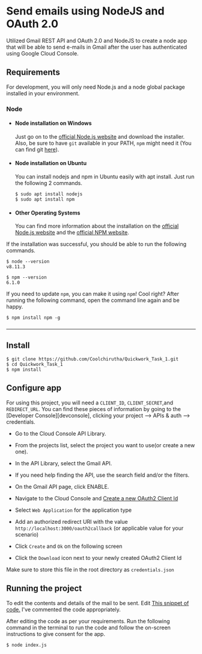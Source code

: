 # Send emails using NodeJS and OAuth 2.0
Utilized Gmail REST API and OAuth 2.0 and NodeJS to create a node app that will be able to send e-mails in Gmail after the user has authenticated using Google Cloud Console.

<!-- ## Problem Statement
Build an API in NodeJS using express to send emails using the Gmail REST API.
Your application should -

1. Obtain a Gmail user's credentials using OAuth 2.0. The OAuth 2.0 process should be initiated by an API call to your server.
2. Store the obtained credentials in a file.
3. Have an API endpoint to execute send email using the credentials previously stored.
4. Include appropriate comments in your code on how to use the APIs written by you.
5. Upload the server code to your Github and share the repository link with us. There is no need for a visual interface, only the server code is needed. -->

## Requirements

For development, you will only need Node.js and a node global package installed in your environment.

### Node
- #### Node installation on Windows

  Just go on to the  [official Node.js website](https://nodejs.org/) and download the installer.
Also, be sure to have `git` available in your PATH, `npm` might need it (You can find git [here](https://git-scm.com/)).

- #### Node installation on Ubuntu

  You can install nodejs and npm in Ubuntu easily with apt install. Just run the following 2 commands.

      $ sudo apt install nodejs
      $ sudo apt install npm

- #### Other Operating Systems
  You can find more information about the installation on the [official Node.js website](https://nodejs.org/) and the [official NPM website](https://npmjs.org/).

If the installation was successful, you should be able to run the following commands.

    $ node --version
    v8.11.3

    $ npm --version
    6.1.0

If you need to update `npm`, you can make it using `npm`! Cool right? After running the following command, open the command line again and be happy.

    $ npm install npm -g

###
---

## Install

    $ git clone https://github.com/Coolchirutha/Quickwork_Task_1.git
    $ cd Quickwork_Task_1
    $ npm install

## Configure app


For using this project, you will need a `CLIENT_ID`, `CLIENT_SECRET`,and `REDIRECT_URL`. You can find these pieces of information by going to the [Developer Console][devconsole], clicking your project --> APIs & auth --> credentials.

- Go to the Cloud Console API Library.
- From the projects list, select the project you want to use(or create a new one).
- In the API Library, select the Gmail API.
- If you need help finding the API, use the search field and/or the filters.
- On the Gmail API page, click ENABLE.

- Navigate to the Cloud Console and [Create a new OAuth2 Client Id](https://console.cloud.google.com/apis/credentials/oauthclient)
- Select `Web Application` for the application type
- Add an authorized redirect URI with the value `http://localhost:3000/oauth2callback` (or applicable value for your scenario)
- Click `Create` and `Ok` on the following screen
- Click the `Download` icon next to your newly created OAuth2 Client Id

Make sure to store this file in the root directory as `credentials.json`

## Running the project
To edit the contents and details of the mail to be sent. Edit
[This snippet of code.](https://github.com/Coolchirutha/Quickwork_Task_1/blob/e56886a2df2346613632cc0a60548222dff53fad/index.js#L135-L138) I've commented the code appropriately.

After editing the code as per your requirements. Run the following command in the terminal to run the code and follow the on-screen instructions to give consent for the app.

    $ node index.js

